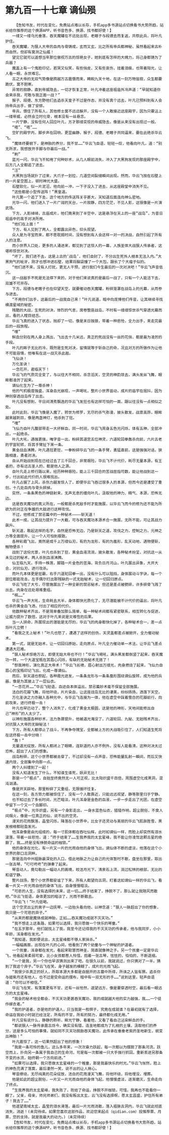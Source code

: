 # 第九百一十七章 谪仙殒
        【告知书友，时代在变化，免费站点难以长存，手机app多书源站点切换看书大势所趋，站长给你推荐的这个换源APP，听书音色多、换源、找书都好使！】
       一缕又一缕乌光垂落，吞天魔罐在不远处出现，老瞎子与段德去而复返，共祭此兵，将叶凡护住。
       吞天魔罐，为狠人大帝的血肉与骨铸成，玄而又玄，比之所有帝兵都神秘，虽然看起来古朴而自然，但却有莫测之仙威！
       望见它就可以遥想当年那位傲视万古的惊艳女子，她到底有怎样的大魄力，将己身都铸为了兵器？
       魔盖上有一个鬼脸印记，若哭又似笑，有些俏皮，又有些哀伤，挂着泪痕，也带着阳光，让人看一眼，永世难忘。
       古之大帝的无双气势像是跨越万古震慑而来，睥睨九天十地，在这一刻万物皆寂，众生都要跪伏，莫不胆寒。
       异常的寂静，直到帝威隐去，一切才恢复正常，叶凡冲着这座祖庙外冷声道：“早就知道你会来杀我，可敢与我正面一战？”
       猴子、段德、东方野他们去追杀天皇子不过是作态，并没有真个远去，叶凡已预料到有人会持帝兵出手，做了安排。
       帝兵，慑住了所有人，其他修士莫不远远躲开，没有一个人敢接近这座殿宇，因为只要沾上一缕帝威，必然会立时化骨，根本没有一丝悬念。
       一片宁静，没有任何人回应叶凡，方才那缕突现的帝威隐去，像是从来没有出现过一般。
       “嗒”、“嗒”……
       空旷的殿宇内，脚步声在回响，更显幽静，猴子、段德、老瞎子共同逼来，要在此绝杀华云飞。
       “魔体终要蜕下，是神胎的养分，我不甘……”华云飞自语，轻轻一叹，他看向叶凡，道：“别无所求，我想放开手脚与你最后一战。”
       “刷”
       蓝光一闪，华云飞不知用了何种妙术，从几人眼前消失，冲入了大黑狗发现的那座殿宇中，后方几人全都追了进去。
       “汪”
       大黑狗当场就扑了过来，大爪子一划拉，几道空间裂缝瞬间出现。然而，华云飞按在石壁上的一片星空图上，顿时神光大盛。
       石壁软化，似一片泥沼，他向前一冲，一下子没入了进去，从这座殿堂中消失不见。
       “这些都是小型传送阵！”黑皇道。
       叶凡第一个追了下去，这个地方的传送阵关乎甚大，天知道后面连向神么密地。
       光华一闪，他们进入了一片广阔的天台，一片寂静，四方茫茫，不见人影，这很像是一片演武场。
       下方，人影绰绰，古庙成片，他们竟来到了半空中，这是悬浮在天上的一座“战岛”，为昔日祖庙中的高手对决所用。
       “他们在上面！”
       下方，有人见到了两人，全都露出异色，仰头观望。
       众人是为寻宝而来，都不愿耽搁时间，没有想到有人会这样一对一的决战，自然引起了所有人的注意。
       而小世界入口处，更多的人涌进来，都见到了这惊人的一幕，人族圣体大战狠人传承者，这堪称惊世对决。
       “坏了，我们进不去，这是上古的‘战岛’，他们自封了，不分出生死外人根本无法入内。”大黑狗气的呲牙，刚才也想冲进石壁，结果将脑袋撞了一个大包，跟长了个大瘤子似的。
       “他们进不来，没有人打扰，更无人干预，进行我们今生最后的一次对决吧！”华云飞声音低沉。
       这一战敌手不死是无法停下来的，对于他们来说真的是最后一战了，只有一个人能活下去，双雄不可并存。
       下方，段德与老瞎子也在仰望天空，就要催动吞天魔罐，粉碎笼罩在战岛上的光幕，从而参与进去。
       “不用你们出手，这最后的一战我自己来！”叶凡说道，暗中向庞博他们传音，让其继续寻找横渡星域的秘密。
       残酷的大战，生死的对决，惨烈的气息，席卷整座战岛，不时有一缕缕惊世杀气穿透光幕而出，看的人瞠目结舌。
       华云飞真的进入了状态，抛却了一切，像是末日独狼，带着一种悲怆，全力出手，来走完最后的一段旅程。
       “噗”
       鲜血分别在两人身上溅出，飞出去十几米远，真正的死战没有一丝的花俏，都是最为凌厉的手段。
       叶凡的眸子无比的冷，既然是生死对决，留情就等于斩自己的命，况且对方的所做作为让他不可能容情，他唯有在这一战灭杀此敌。
       飞仙诀！
       万化圣诀！
       一念花开，君临天下！
       华云飞的气质完全变了，与以往大不相同，杀念滔天，空灵的神韵敛去，满头发丝飞舞，眼眸都凌厉了起来。
       谪仙化生为了一尊杀神！
       他的气机极度强盛，浑身血光崩现，一声喝吼，整片小世界皆动，成片的庙宇在摇抖，因为神则穿透战岛传了出去。
       叶凡没有想到，平日间清秀飘逸的华云飞发狂也有这样可怕的一面，跟以往没有一点相似之处。
       此时此刻，华云飞像是入魔了，转世为修罗，无尽的杀气弥漫，披头散发，战意高昂，眼眸越来越刺目，像是两盏神灯，他杀到了狂。
       “噗”
       飞仙力自叶凡腹部带走一大抔鲜血，同一时间，华云飞周身五色光闪烁，体有五神，全部冲出，一起绝杀。
       叶凡大吼，遇强更强，唵字音一出，粉碎其道宫五位神灵，六道轮回拳轰杀向前，六片古老的宇宙轮转，将其手臂扯下来一条。
       黄金战血沸腾，叶凡遇狂更狂，一拳粉碎华云飞的一条手臂，勇猛直前，这是强强对话，狭路相逢，勇者对决。
       自从开始战到现在已经过去了三千回合，非常艰险，华云飞不计代价，耗尽无量本源，有王者的，亦有远古圣人的，都是他人之源。
       自叶凡走上修行路以来，经历种种艰险，能上三千回合的苦战屈指可数，能让他战到这一步，付出如此代价的人很难找出。
       叶凡占据了上风，杀伤力越发惊人了，即便华云飞吞过很多人的本源，但而今还是遭受了重创，十几处血肉与骨头碎掉。
       突然，一条条黑色的神链射来，无声无息的缠向叶凡，汲取他的神力、精气、本源，恐怖无边。
       这是吞天魔功的真义所在，一般都是杀死敌手时才能施展，以华云飞而今的修为还不能为所欲为的对正在争雄的大敌进行这种攻伐。
       不过，他修成了禁忌篇中的一种秘术————斩天道！
       此术一成，让其战力提升了一大截，可与吞天魔功本源术合一施展，无所不能，可让其战力飙升。
       斩天道，敢起这样的名字，自然是恐怖无边，乃是斩天之道，攻伐之力，控制之力，元神之力等全面提升，让一个人可怕到极致。
       各种彩霞飞出，竟然是成千上万缕仙刃，有的为龙形，有的为凰形，乱天动地，遇物便斩，触物便杀！
       战到了这份光景，叶凡也杀到了狂，黄金血液流淌，披头散发，各种秘术纷呈，对抗这一从未见过的秘术，两人杀到血液沸腾。
       仙王临九天，手持一株莲，脚踏一片金色的苦海，背负日月河山，叶凡展出异象，大开大合，对抗仙刃，进行攻杀。
       而叶凡本体更是狂霸，右手六道轮回拳一出，没有什么可以阻挡，身体展动斗字诀，每一个部位都能攻击，左手偶尔打出那残缺的一式无始秘术，让一切回归原点。
       华云飞吃了大亏，尽管施展出了一种全新的禁忌秘术，但还是差点被劈碎，许多碎骨飞溅了出去，肉身在远处艰难重组。
       “啊……”
       华云飞一声大吼，生命耗去大半，身体都快光质化了，无尽潜能被不计代价的逼出，将叶凡也杀的黄金血飞洒，付出了相应的代价。
       他数种秘术齐出，不是简单叠加那么简单，每一种秘术间都有紧密联系，相互转化与促进，让威力提升了数倍，这对于叶凡来说是灾难性的后果。
       当一人拼命，所展现出的潜能是无尽的，华云飞的肉身都快化掉了，各种秘术合一，差一点将叶凡立劈！
       “看我之无上秘术！”叶凡也怒了，遭遇了这样的创伤，天灵盖都差点被掀开，全力催动秘术。
       第一式，就是无始术，让一切回归原始，走向原点，叶凡全力催动单一术法，让华云飞差点遭遇大厄难。
       “狠人秘术惊艳万古，即便无始大帝也不行！”华云飞喝吼，满头黑发都倒竖了起来，吞天魔功一转，一个大道宝瓶在其眉心闪烁，有缺的无始秘术无效了！
       “祭我神形，演化真正大帝术！”华云飞长啸，眉心射出万缕光，肉身燃烧了起来，飞仙力自眉心的宝瓶印记飞出，化成一尊谪仙。
       而后，斩天道也祭起，各种霞光迸发，一条条龙形与一条条凰形围绕谪仙旋转，成为他的兵器，像是为其披上了一层仙衣。
       “一念花开……”华云飞轻语，血迹自本体溢出，禁忌篇妙术毫不保留全部施展。
       洁白的花瓣飞舞，将他环绕，片片染血，让这座战岛无比的凄美，纷纷扬扬，洒落下天空。
       万化圣诀之力亦融入各种光中，与华云飞连接为一体，他在虚空中踩着雪白的花瓣前行，向前攻来，进行终极一击！
       叶凡也早已动了，整个人消失了，化成了黄金太极圆，这是他的神形，天地间能修出自己“神形”的人太少了。
       以神形施展各种妙术，法力急骤提升，他被道光淹没了，六道轮回、九秘、无始残术齐出，对抗狠人大帝的无缺秘法！
       下方，所有人都停止了战斗，不再争夺瑰宝，全都被上方的大战吸引住了，人们知道生死将在这终极一击中分晓！
       “轰！”
       无量道光绽放，所有人都闭上了眼睛，连斩道的人亦不例外，没有人能看清，这种对决太过恐怖，超出了人们的想象。
       战岛粉碎，这个小世界都被击穿了，不过却没有一点声音，恐怖能量乱射一瞬间，而后又快速内敛，全部集中向那一点。
       两个人纠缠到了一起！
       没有人知道发生了什么，不知谁生谁死，妖异无比！
       那是一个“极点”，自始至终竟然无一人可正视，比太阳炽盛千百倍，周围虚空化成黑洞，混沌汹涌。
       像是开天辟地，那里粉碎了又重组，无限循环往复。
       在这一刻，各方势力都被惊住了，没有一个人敢靠近，只能远远观望，静等那里归于宁静。
       也不知过去了多长时间，光芒暗淡，叶凡浑身是金色的血液，一步一步走出了光团，在虚空中留下一个又一个血脚印。
       “极点”中，光华炽盛，另有一个身影走出，一身水蓝色仙衣，猎猎作响，超尘脱俗，不食人间烟火，像是一位真正的仙，说不出的空灵。
       漫天的花雨飘落，晶莹闪烁，降落在小世界中，比女子还灵动与美丽的华云飞肌肤胜雪，黑发根根都轻盈发光。
       他浑身像是由光组成的，每一寸肌体都在吞吐仙辉，此时如谪仙一样，而脸上却突然有泪水滚落，带着一丝悲怆，道：“终于结束了……生我养我的太玄星峰，我不能让你凌驾这颗古星的绝巅了，我……终是没有挣脱命运的枷锁。”
       他的身体在光化，有一片又一片的光雨自他的身体飞出，谪仙体不断的虚淡，他落在这个小世界的那口古洞畔。
       那是连向中州祖脉最深处的入口，借此地脉之力让自己的光体暂时不散，盘坐在那里，取出一张古琴，“叮叮咚咚”的弹奏了起来。
       琴音动人，竟勾勒出一幅动人的画境，皎洁月光下，清泉石上流，淌过松林的根部，无比的和谐宁静。
       整片战场，整个小世界都安谧了下来，所有人都望向古洞，盯着这如谪仙一样的华云飞，看着一片又一片光雨自他的身体飞出，自身慢慢暗淡。
       “可悲的人生，没有选择的未来，这一切……终于结束了，挣脱不了，那么就让我随风而散吧。”华云飞低语，身体更加的暗淡了，光雨不断散去。
       “华云飞！”叶凡低喝。
       这个空灵出尘的男子一边抚琴，一边抬头看向他，以神念道：“狠人一脉超出了你的想象，我只是一个可悲的弃子。”
       “从来的都是魔体成就神胎，正如……吞天魔功成就不灭天功。”
       “我不想走上这条路，如果可以选择，我只愿做一个快乐的琴童。”
       “在五岁那年，他们就找上了我，我至今还记得我的不灭天功的传承者，他与我同岁，小小年龄，浑身都在发光。”
       “我知道，我即便说出，太玄星峰都不够人家抹杀。”
       一幅幅画面，出现在叶凡的心间，他看到了两个幼童与一个神秘的护道者。
       一个孩童，浑身都在发光，看起来聪慧而神圣，简直就像神之子。另一个孩童一定是华云飞，他看起来柔弱可爱，比小女孩都惹人怜惜，抱着一张古琴，怯怯的，怕怕的，不断退缩。
       “一个是我，另一个你也早该猜测出来了吧。在很久以前，我就说过，你只猜对了一半，猜到了我这个弃子。”华云飞在笑，身子越发的模糊了，成片的光雨飞起。
       “我很少杀真正的好人，所取本源大多都是自掘开的古墓中所得，所诛之人皆有罪。追杀你与姬紫月还有他人，也不过是受命运的摆布，暗中有一双无形的手……”说到这里，轻声自语道：“你可以不相信。”
       华云飞在笑，有落寞更有不甘，还有一丝怆然，遥望远方，像是要穿透时空，最后看一眼远方的太玄星峰。
       “我会的秘术他全都会，不灭天功更甚吞天魔功，我的成就越大他的实力越强，我……一个徒作嫁衣者。”
       “我的护道者，亦是他的护道人，只当我是一枚棋子，究竟在成就谁？在最初就有了选择，命运在我幼小时就已经注定，所有的不甘，所有的努力，最终都化成无用。”
       叶凡没有说什么，静静的聆听，眸光宁静，看着他，又看了看自己沾染鲜血的手。
       “都说狠人一脉传承震古烁今，确实没有错，连圣地都成为了扎根的土壤，汲取他们的养分，这是多么可怕的事情，就如同不灭天功脱胎吞天魔功，此传承在垂垂老矣的圣地新生，蜕变出神胎！”
       叶凡震惊了，这一切果然超出了他的想象！
       “我是一条可怜的鱼儿，这么多年来，一次次奋力跃起，每一次都以为摆脱了那条河流，跃空而上，扑向另一条属于我自己的生命河，可是每一次都被一只大手强行抓回，重新丢进另那条不变的水流，始终朝一个方向前进。”
       “如果可以选择，我只愿做太玄星峰的一个稚童，那是我最快乐的时光。”华云飞怅然，脸上的神色充满了落寞，最后凄然一笑，说不出的让人揪心。
       琴音缭绕，无尽纯美的花朵绽放，洁白的花雨漫天飞舞，将他环绕，将他埋没，埋葬。
       他是如此的超尘脱俗，一片又一片光雨自他的身体飞起，他慢慢虚淡，逐渐磨灭，生命走向了终点。
       “生我养我的太玄星峰，我失败了，败给了命运，挣脱不开枷锁，可惜，我再也不能看你一眼了。父亲，母亲，师兄师弟们，我没有叛出太玄，云飞没有选择啊，愿太玄昌盛，护住所有弟子！我去了……”
       他遥望南域太玄，晶莹的泪水滑落，最后一片光雨消散，落入祖脉古洞内，华云飞就此彻底消失，消逝！(未完待续。如果您喜欢这部作品，欢迎您来起点（qidian.com）投推荐票、月票，您的支持，就是我最大的动力。)（未完待续）
       【告知书友，时代在变化，免费站点难以长存，手机app多书源站点切换看书大势所趋，站长给你推荐的这个换源APP，听书音色多、换源、找书都好使！】